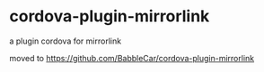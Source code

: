 # cordova-plugin-mirrorlink
a plugin cordova for mirrorlink

moved to https://github.com/BabbleCar/cordova-plugin-mirrorlink
